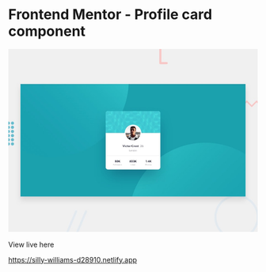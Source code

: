 # Frontend Mentor - Profile card component

![Design preview for the Profile card component coding challenge](./design/desktop-preview.jpg)

View live here

https://silly-williams-d28910.netlify.app
